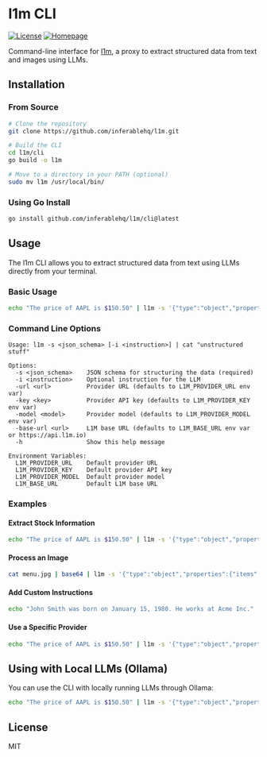 # l1m CLI

[![License](https://img.shields.io/badge/license-MIT-green.svg)](../LICENSE)
[![Homepage](https://img.shields.io/badge/homepage-l1m.io-blue)](https://l1m.io)

Command-line interface for [l1m](https://l1m.io), a proxy to extract structured data from text and images using LLMs.

## Installation

### From Source

```bash
# Clone the repository
git clone https://github.com/inferablehq/l1m.git

# Build the CLI
cd l1m/cli
go build -o l1m

# Move to a directory in your PATH (optional)
sudo mv l1m /usr/local/bin/
```

### Using Go Install

```bash
go install github.com/inferablehq/l1m/cli@latest
```

## Usage

The l1m CLI allows you to extract structured data from text using LLMs directly from your terminal.

### Basic Usage

```bash
echo "The price of AAPL is $150.50" | l1m -s '{"type":"object","properties":{"stock":{"type":"string"},"price":{"type":"number"}}}'
```

### Command Line Options

```
Usage: l1m -s <json_schema> [-i <instruction>] | cat "unstructured stuff"

Options:
  -s <json_schema>    JSON schema for structuring the data (required)
  -i <instruction>    Optional instruction for the LLM
  -url <url>          Provider URL (defaults to L1M_PROVIDER_URL env var)
  -key <key>          Provider API key (defaults to L1M_PROVIDER_KEY env var)
  -model <model>      Provider model (defaults to L1M_PROVIDER_MODEL env var)
  -base-url <url>     L1M base URL (defaults to L1M_BASE_URL env var or https://api.l1m.io)
  -h                  Show this help message

Environment Variables:
  L1M_PROVIDER_URL    Default provider URL
  L1M_PROVIDER_KEY    Default provider API key
  L1M_PROVIDER_MODEL  Default provider model
  L1M_BASE_URL        Default L1M base URL
```

### Examples

#### Extract Stock Information

```bash
echo "The price of AAPL is $150.50" | l1m -s '{"type":"object","properties":{"stock":{"type":"string"},"price":{"type":"number"}}}'
```

#### Process an Image

```bash
cat menu.jpg | base64 | l1m -s '{"type":"object","properties":{"items":{"type":"array","items":{"type":"object","properties":{"name":{"type":"string"},"price":{"type":"number"}}}}}}'
```

#### Add Custom Instructions

```bash
echo "John Smith was born on January 15, 1980. He works at Acme Inc." | l1m -s '{"type":"object","properties":{"name":{"type":"string"},"company":{"type":"string"}}}' -i "Extract only professional information"
```

#### Use a Specific Provider

```bash
echo "The price of AAPL is $150.50" | l1m -s '{"type":"object","properties":{"stock":{"type":"string"},"price":{"type":"number"}}}' -url "https://api.anthropic.com/v1/messages" -key "your-api-key" -model "claude-3-5-sonnet-latest"
```

## Using with Local LLMs (Ollama)

You can use the CLI with locally running LLMs through Ollama:

```bash
echo "The price of AAPL is $150.50" | l1m -s '{"type":"object","properties":{"stock":{"type":"string"},"price":{"type":"number"}}}' -url "http://localhost:11434/v1" -key "ollama" -model "llama3:latest"
```

## License

MIT 